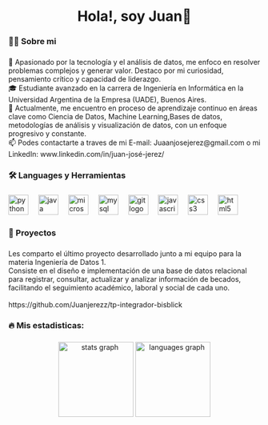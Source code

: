 <h1 align="center">Hola!, soy Juan👋</h1>

###

<h3 align="left">👩‍💻  Sobre mi</h3>

###

<p align="left">🚀 Apasionado por la tecnología y el análisis de datos, me enfoco en resolver problemas complejos y generar valor. Destaco por mi curiosidad, pensamiento crítico y capacidad de liderazgo.<br>🎓 Estudiante avanzado en la carrera de Ingeniería en Informática en la Universidad Argentina de la Empresa (UADE), Buenos Aires.<br>🌱 Actualmente, me encuentro en proceso de aprendizaje continuo en áreas clave como Ciencia de Datos, Machine Learning,Bases de datos, metodologías de análisis y visualización de datos, con un enfoque progresivo y constante.<br>📫 Podes contactarte a traves de mi E-mail: Juaanjosejerez@gmail.com o mi LinkedIn: www.linkedin.com/in/juan-josé-jerez/</p>

###

<h3 align="left">🛠 Languages y Herramientas</h3>

###

<div align="left">
  <img src="https://cdn.jsdelivr.net/gh/devicons/devicon/icons/python/python-original.svg" height="40" alt="python logo"  />
  <img width="12" />
  <img src="https://cdn.jsdelivr.net/gh/devicons/devicon/icons/java/java-original.svg" height="40" alt="java logo"  />
  <img width="12" />
  <img src="https://cdn.jsdelivr.net/gh/devicons/devicon/icons/microsoftsqlserver/microsoftsqlserver-plain.svg" height="40" alt="microsoftsqlserver logo"  />
  <img width="12" />
  <img src="https://cdn.jsdelivr.net/gh/devicons/devicon/icons/mysql/mysql-original.svg" height="40" alt="mysql logo"  />
  <img width="12" />
  <img src="https://cdn.jsdelivr.net/gh/devicons/devicon/icons/git/git-original.svg" height="40" alt="git logo"  />
  <img width="12" />
  <img src="https://cdn.jsdelivr.net/gh/devicons/devicon/icons/javascript/javascript-original.svg" height="40" alt="javascript logo"  />
  <img width="12" />
  <img src="https://cdn.jsdelivr.net/gh/devicons/devicon/icons/css3/css3-original.svg" height="40" alt="css3 logo"  />
  <img width="12" />
  <img src="https://cdn.jsdelivr.net/gh/devicons/devicon/icons/html5/html5-original.svg" height="40" alt="html5 logo"  />
</div>

###

<h3 align="left"></h3>

###

<h3 align="left">🚀 Proyectos</h3>

###

<p align="left">Les comparto el último proyecto desarrollado junto a mi equipo para la materia Ingeniería de Datos 1.<br>Consiste en el diseño e implementación de una base de datos relacional para registrar, consultar, actualizar y analizar información de becados, facilitando el seguimiento académico, laboral y social de cada uno.<br><br>https://github.com/Juanjerezz/tp-integrador-bisblick</p>

###

<h3 align="left">🔥   Mis estadisticas:</h3>

###

<div align="center">
  <img src="https://github-readme-stats.vercel.app/api?username=juanjerezz&hide_title=false&hide_rank=false&show_icons=true&include_all_commits=true&count_private=true&disable_animations=false&theme=dark&locale=en&hide_border=false&order=1" height="150" alt="stats graph"  />
  <img src="https://github-readme-stats.vercel.app/api/top-langs?username=juanjerezz&locale=en&hide_title=false&layout=compact&card_width=320&langs_count=5&theme=dark&hide_border=false&order=2" height="150" alt="languages graph"  />
</div>

###
